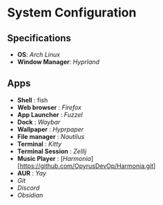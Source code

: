# System Configuration

## Specifications

- **OS**: *Arch Linux*
- **Window Manager**: *Hyprland*

## Apps

- **Shell** : fish
- **Web browser** : *Firefox*
- **App Launcher** : *Fuzzel*
- **Dock** : *Waybar*
- **Wallpaper** : *Hyprpaper*
- **File manager** : *Nautilus*
- **Terminal** : *Kitty*
- **Terminal Session** : *Zellij*
- **Music Player** : [*Harmonia*][https://github.com/OpyrusDevOp/Harmonia.git]
- **AUR** : *Yay*
- *Git*
- *Discord*
- *Obsidian*
